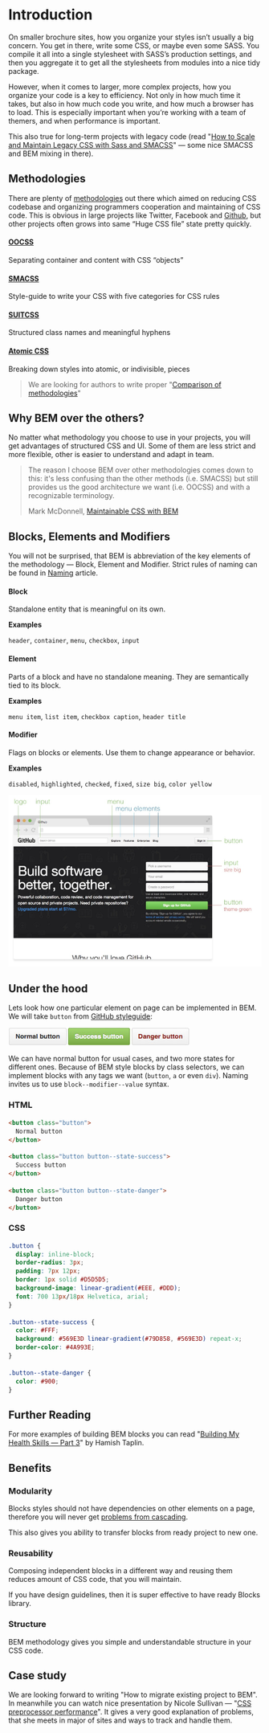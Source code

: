 # Introduction

On smaller brochure sites, how you organize your styles isn’t usually a big concern. You get in there, write some CSS, or maybe even some SASS. You compile it all into a single stylesheet with SASS’s production settings, and then you aggregate it to get all the stylesheets from modules into a nice tidy package.

However, when it comes to larger, more complex projects, how you organize your code is a key to efficiency. Not only in how much time it takes, but also in how much code you write, and how much a browser has to load. This is especially important when you’re working with a team of themers, and when performance is important.

This also true for long-term projects with legacy code (read "[How to Scale and Maintain Legacy CSS with Sass and SMACSS](http://webuild.envato.com/blog/how-to-scale-and-maintain-legacy-css-with-sass-and-smacss/)" — some nice SMACSS and BEM mixing in there).


## Methodologies

There are plenty of [methodologies](https://github.com/ikkou/awesome-css#architecture) out there which aimed on reducing CSS codebase and organizing programmers cooperation and maintaining of CSS code. This is obvious in large projects like Twitter, Facebook and [Github](http://markdotto.com/2014/07/23/githubs-css/#two-bundles), but other projects often grows into same “Huge CSS file” state pretty quickly.

#### [OOCSS](https://oocss.org/)

Separating container and content with CSS “objects”

#### [SMACSS](https://smacss.com/)

Style-guide to write your CSS with five categories for CSS rules

#### [SUITCSS](http://suitcss.github.io/)

Structured class names and meaningful hyphens

#### [Atomic CSS](https://github.com/nemophrost/atomic-css)

Breaking down styles into atomic, or indivisible, pieces

> We are looking for authors to write proper "[Comparison of methodologies](https://github.com/getbem/getbem.com/issues/11)"


## Why BEM over the others?

No matter what methodology you choose to use in your projects, you will get advantages of structured CSS and UI. Some of them are less strict and more flexible, other is easier to understand and adapt in team.

<blockquote>
	<p>The reason I choose BEM over other methodologies comes down to this: it's less confusing than the other methods (i.e. SMACSS) but still provides us the good architecture we want (i.e. OOCSS) and with a recognizable terminology.</p>
	<footer>Mark McDonnell, <a href="http://www.integralist.co.uk/posts/maintainable-css-with-bem/#why-bem-over-the-others">Maintainable CSS with BEM</a></footer>
</blockquote>


## Blocks, Elements and Modifiers

You will not be surprised, that BEM is abbreviation of the key elements of the methodology — Block, Element and Modifier. Strict rules of naming can be found in [Naming](/naming) article.

#### Block

Standalone entity that is meaningful on its own.

__Examples__

`header`, `container`, `menu`, `checkbox`, `input`

#### Element

Parts of a block and have no standalone meaning. They are semantically tied to its block.

__Examples__

`menu item`, `list item`, `checkbox caption`, `header title`

#### Modifier

Flags on blocks or elements. Use them to change appearance or behavior.

__Examples__

`disabled`, `highlighted`, `checked`, `fixed`, `size big`, `color yellow`

![Github](../../assets/github_captions.jpg)

## Under the hood

Lets look how one particular element on page can be implemented in BEM. We will take `button` from [GitHub styleguide](https://github.com/styleguide/css/1.0):

![Github](../../assets/github_buttons.jpg)

We can have normal button for usual cases, and two more states for different ones. Because of BEM style blocks by class selectors, we can implement blocks with any tags we want (`button`, `a` or even `div`). Naming invites us to use `block--modifier--value` syntax.

### HTML

```html
<button class="button">
  Normal button
</button>

<button class="button button--state-success">
  Success button
</button>

<button class="button button--state-danger">
  Danger button
</button>
```

### CSS

```css
.button {
  display: inline-block;
  border-radius: 3px;
  padding: 7px 12px;
  border: 1px solid #D5D5D5;
  background-image: linear-gradient(#EEE, #DDD);
  font: 700 13px/18px Helvetica, arial;
}

.button--state-success {
  color: #FFF;
  background: #569E3D linear-gradient(#79D858, #569E3D) repeat-x;
  border-color: #4A993E;
}

.button--state-danger {
  color: #900;
}
```


## Further Reading

For more examples of building BEM blocks you can read "[Building My Health Skills — Part 3](http://www.bluegg.co.uk/building-my-health-skills-part-3/)" by Hamish Taplin.


## Benefits

### Modularity

Blocks styles should not have dependencies on other elements on a page, therefore you will never get [problems from cascading](http://www.phase2technology.com/blog/used-and-abused-css-inheritance-and-our-misuse-of-the-cascade/).

This also gives you ability to transfer blocks from ready project to new one.

### Reusability

Composing independent blocks in a different way and reusing them reduces amount of CSS code, that you will maintain.

If you have design guidelines, then it is super effective to have ready Blocks library.

### Structure

BEM methodology gives you simple and understandable structure in your CSS code.


## Case study

We are looking forward to writing "How to migrate existing project to BEM". In meanwhile you can watch nice presentation by Nicole Sullivan — "[CSS preprocessor performance](http://www.youtube.com/watch?v=0NDyopLKE1w)". It gives a very good explanation of problems, that she meets in major of sites and ways to track and handle them.
